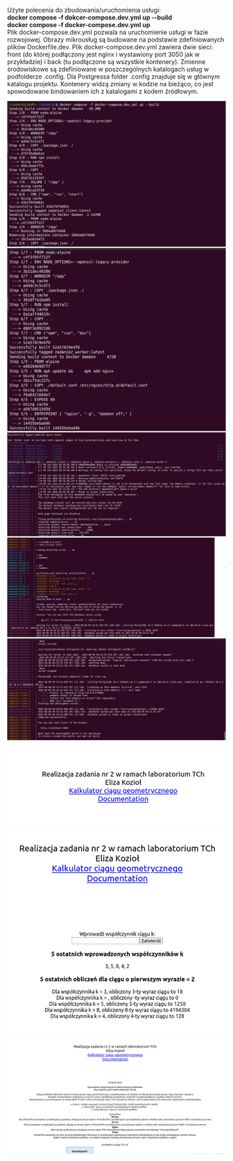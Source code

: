 <p>Użyte polecenia do zbudowania/uruchomienia usługi:<br>
  <b>docker compose -f dokcer-compose.dev.yml up --build<br>
    docker compose -f docker-compose.dev.yml up
  </b>
<br>
Plik docker-compose.dev.yml pozwala na uruchomienie usługi w fazie rozwojowej. Obrazy mikrousług są budowane na podstawie zdefiniowanych plików Dockerfile.dev.
  Plik docker-compose.dev.yml zawiera dwie sieci: front (do której podłączony jest nginx i wystawiony port 3050 jak w przykładzie) i back (tu podłączone są wszystkie kontenery). Zmienne środowiskowe są zdefiniowane w poszczególnych katalogach usług w podfolderze .config. Dla Postgressa folder .config znajduje się w głównym katalogu projektu. Kontenery widzą zmiany w kodzie na bieżąco, co jest spowodowane bindowaniem ich z katalogami z kodem źródłowym.
</p>

<p align="center">
  <img src="images/dev/1.png" />
  <img src="images/dev/3.png" />
  <img src="images/dev/4.png" />
  <img src="images/dev/5.png" />
  <img src="images/dev/6.png" />
   <img src="images/1.png" />
  <img src="images/2.png" />
  <img src="images/4.png" />
  
</p>
